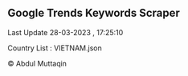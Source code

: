 

## Google Trends Keywords Scraper 
 
Last Update 28-03-2023 , 17:25:10

Country List :
VIETNAM.json



© Abdul Muttaqin 
